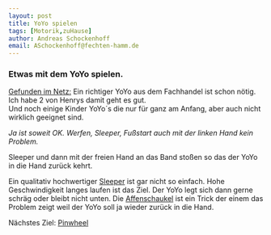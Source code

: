```yaml
---
layout: post
title: YoYo spielen 
tags: [Motorik,zuHause]
author: Andreas Schockenhoff 
email: ASchockenhoff@fechten-hamm.de
---
```

### Etwas mit dem YoYo spielen. 
[Gefunden im Netz:](https://www.youtube.com/watch?v=UxTiFFkEkIs)
Ein richtiger YoYo aus dem Fachhandel ist schon nötig. Ich habe 2 von Henrys damit geht es gut.  
Und noch einige Kinder YoYo´s die nur für ganz am Anfang, aber auch nicht wirklich geeignet sind.   

_Ja ist soweit OK. Werfen, Sleeper, Fußstart auch mit der linken Hand kein Problem._ 

Sleeper und dann mit der freien Hand an das Band stoßen so das der YoYo in die Hand zurück kehrt.

Ein qualitativ hochwertiger [Sleeper](https://www.youtube.com/watch?v=663jODddung) ist gar nicht so einfach. Hohe Geschwindigkeit langes laufen ist das Ziel.
Der YoYo legt sich dann gerne schräg oder bleibt nicht unten. 
Die [Affenschaukel](https://www.youtube.com/watch?v=3f3FWqoeCTg) ist ein Trick der einem das Problem zeigt weil der YoYo soll ja wieder zurück in die Hand.  

Nächstes Ziel: [Pinwheel](https://www.youtube.com/watch?v=OXRD93cJvt0)  